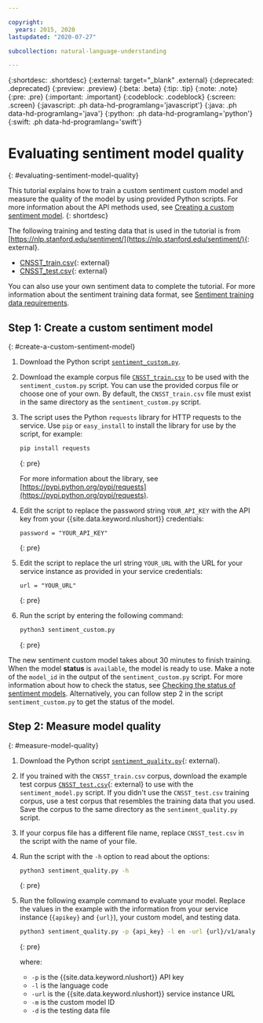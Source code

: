```yaml
---

copyright:
  years: 2015, 2020
lastupdated: "2020-07-27"

subcollection: natural-language-understanding

---
```


{:shortdesc: .shortdesc}
{:external: target="_blank" .external}
{:deprecated: .deprecated}
{:preview: .preview}
{:beta: .beta}
{:tip: .tip}
{:note: .note}
{:pre: .pre}
{:important: .important}
{:codeblock: .codeblock}
{:screen: .screen}
{:javascript: .ph data-hd-programlang='javascript'}
{:java: .ph data-hd-programlang='java'}
{:python: .ph data-hd-programlang='python'}
{:swift: .ph data-hd-programlang='swift'}

# Evaluating sentiment model quality
{: #evaluating-sentiment-model-quality}

This tutorial explains how to train a custom sentiment custom model and measure the quality of the model by using provided Python scripts. For more information about the API methods used, see [Creating a custom sentiment model](/docs/natural-language-understanding?topic=natural-language-understanding-customizing#custom-sentiment).
{: shortdesc}

The following training and testing data that is used in the tutorial is from [https://nlp.stanford.edu/sentiment/](https://nlp.stanford.edu/sentiment/){: external}.

- [CNSST_train.csv](https://github.com/watson-developer-cloud/doc-tutorial-downloads/blob/master/natural-language-understanding/CNSST_train.csv){: external}
- [CNSST_test.csv](https://github.com/watson-developer-cloud/doc-tutorial-downloads/blob/master/natural-language-understanding/CNSST_test.csv){: external}

You can also use your own sentiment data to complete the tutorial. For more information about the sentiment training data format, see [Sentiment training data requirements](/docs/natural-language-understanding?topic=natural-language-understanding-customizing#sentiment-training-data-requirements).

## Step 1: Create a custom sentiment model
{: #create-a-custom-sentiment-model}

1. Download the Python script [`sentiment_custom.py`](https://github.com/watson-developer-cloud/doc-tutorial-downloads/blob/master/natural-language-understanding/sentiment_custom.py).
2. Download the example corpus file [`CNSST_train.csv`](https://github.com/watson-developer-cloud/doc-tutorial-downloads/blob/master/natural-language-understanding/CNSST_train.csv) to be used with the `sentiment_custom.py` script. You can use the provided corpus file or choose one of your own. By default, the `CNSST_train.csv` file must exist in the same directory as the `sentiment_custom.py` script.
3. The script uses the Python `requests` library for HTTP requests to the service. Use `pip` or `easy_install` to install the library for use by the script, for example:

    ```sh
    pip install requests
    ```
    {: pre}

    For more information about the library, see [https://pypi.python.org/pypi/requests](https://pypi.python.org/pypi/requests).
4. Edit the script to replace the password string `YOUR_API_KEY` with the API key from your {{site.data.keyword.nlushort}} credentials:

    ```
    password = "YOUR_API_KEY"
    ```
    {: pre}

5. Edit the script to replace the url string `YOUR_URL` with the URL for your service instance as provided in your service credentials:

    ```
    url = "YOUR_URL"
    ```
    {: pre}

6. Run the script by entering the following command:

    ```sh
    python3 sentiment_custom.py
    ```
    {: pre}

The new sentiment custom model takes about 30 minutes to finish training. When the model **status** is `available`, the model is ready to use. Make a note of the `model_id` in the output of the `sentiment_custom.py` script. For more information about how to check the status, see [Checking the status of sentiment models](/docs/natural-language-understanding?topic=natural-language-understanding-customizing#checking-status-of-sentiment-models). Alternatively, you can follow step 2 in the script `sentiment_custom.py` to get the status of the model.

## Step 2: Measure model quality
{: #measure-model-quality}

1. Download the Python script [`sentiment_quality.py`](https://github.com/watson-developer-cloud/doc-tutorial-downloads/blob/master/natural-language-understanding/sentiment_quality.py){: external}.
2. If you trained with the `CNSST_train.csv` corpus, download the example test corpus [`CNSST_test.csv`](https://github.com/watson-developer-cloud/doc-tutorial-downloads/blob/master/natural-language-understanding/CNSST_test.csv){: external} to use with the `sentiment_model.py` script. If you didn't use the `CNSST_test.csv` training corpus, use a test corpus that resembles the training data that you used. Save the corpus to the same directory as the `sentiment_quality.py` script.
3. If your corpus file has a different file name, replace `CNSST_test.csv` in the script with the name of your file.
4. Run the script with the `-h` option to read about the options:

    ```sh
    python3 sentiment_quality.py -h
    ```
    {: pre}

5. Run the following example command to evaluate your model. Replace the values in the example with the information from your service instance (`{apikey}` and `{url}`), your custom model, and testing data.

    ```sh
    python3 sentiment_quality.py -p {api_key} -l en -url {url}/v1/analyze?version=2019-07-12 -m e2abbc8a-7714-4g67-8c13-67e64c8fb4de -d CNSST_test.csv
    ```
    {: pre}

    where:
    - `-p` is the  {{site.data.keyword.nlushort}} API key
    - `-l` is the language code
    - `-url` is the {{site.data.keyword.nlushort}} service instance URL
    - `-m` is the custom model ID
    - `-d` is the testing data file
